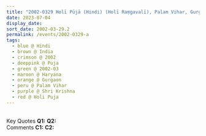 ```yaml
---
title: "2002-0329 Holī Pūjā (Hindi) (Holī Raṃgavalī), Palam Vihar, Gurgaon, Haryana, India"
date: 2023-07-04
display_date: 
sort_date: 2002-03-29.2
permalink: /events/2002-0329-a
tags:
  - blue @ Hindi
  - brown @ India
  - crimson @ 2002
  - deeppink @ Puja
  - green @ 2002-03
  - maroon @ Haryana
  - orange @ Gurgaon
  - peru @ Palam Vihar
  - purple @ Shri Krishna
  - red @ Holi Puja
---
```


<br>

<wave-list>
  <list-title color="DarkSeaGreen" width="55">Key Quotes</list-title>
  <list-item color="BlanchedAlmond" width="280"><b>Q1:</b> <i></i></list-item>
  <list-item color="Lavender" width="280"><b>Q2:</b> <i></i></list-item>
</wave-list>

<br>

<wave-list>
  <list-title color="DarkSeaGreen" width="55">Comments</list-title>
  <list-item color="BlanchedAlmond" width="280"><b>C1:</b> <i></i></list-item>
  <list-item color="Lavender" width="280"><b>C2:</b> <i></i></list-item>
</wave-list>